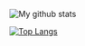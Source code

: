 ![My github stats](https://github-readme-stats.vercel.app/api?username=jykim99&count_private=true&&show_icons=true&&theme=radical&&hide=stars,contribs,prs,issues,contribs&&locale=kr)

[![Top Langs](https://github-readme-stats.vercel.app/api/top-langs/?username=jykim99&count_forks=true)](https://github.com/anuraghazra/github-readme-stats)
